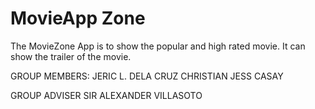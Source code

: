 # MovieApp Zone

The MovieZone App is to show the popular and high rated movie. It can show
the trailer of the movie.



GROUP MEMBERS:
JERIC L. DELA CRUZ
CHRISTIAN JESS CASAY

GROUP ADVISER
SIR ALEXANDER VILLASOTO
